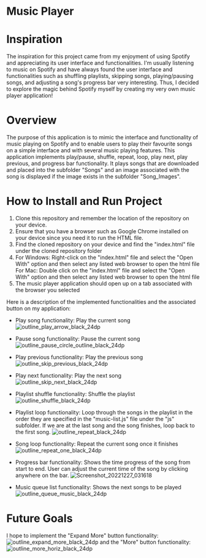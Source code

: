 # Music Player
 
# Inspiration
The inspiration for this project came from my enjoyment of using Spotify and appreciating its user interface and functionalities. I'm usually listening to music on Spotify and have always found the user interface and functionalities such as shuffling playlists, skipping songs, playing/pausing songs, and adjusting a song's progress bar very interesting. Thus, I decided to explore the magic behind Spotify myself by creating my very own music player application! 

# Overview
The purpose of this application is to mimic the interface and functionality of music playing on Spotify and to enable users to play their favourite songs on a simple interface and with several music playing features. This application implements play/pause, shuffle, repeat, loop, play next, play previous, and progress bar functionality. It plays songs that are downloaded and placed into the subfolder "Songs" and an image associated with the song is displayed if the image exists in the subfolder "Song_Images". 

# How to Install and Run Project

1. Clone this repository and remember the location of the repository on your device.
2. Ensure that you have a browser such as Google Chrome installed on your device since you need it to run the HTML file.
3. Find the cloned repository on your device and find the "index.html" file under the cloned repository folder
4. For Windows: Right-click on the "index.html" file and select the "Open With" option and then select any listed web browser to open the html file
   For Mac: Double click on the "index.html" file and select the "Open With" option and then select any listed web browser to open the html file
5. The music player application should open up on a tab associated with the browser you selected

Here is a description of the implemented functionalities and the associated button on my application:

- Play song functionality: Play the current song ![outline_play_arrow_black_24dp](https://user-images.githubusercontent.com/87342378/209724242-2a52107b-5007-4b1b-a2a4-74fc9fb08532.png)

- Pause song functionality: Pause the current song ![outline_pause_circle_outline_black_24dp](https://user-images.githubusercontent.com/87342378/209724581-87495008-810a-4f9d-a2f6-c4e6334c7a72.png)

- Play previous functionality: Play the previous song ![outline_skip_previous_black_24dp](https://user-images.githubusercontent.com/87342378/209723982-8c08be9b-585c-4845-b382-5ed047fab73c.png)

- Play next functionality: Play the next song ![outline_skip_next_black_24dp](https://user-images.githubusercontent.com/87342378/209724745-d1fade95-d8e2-4b16-a362-15f199ad12ad.png)

- Playlist shuffle functionality: Shuffle the playlist ![outline_shuffle_black_24dp](https://user-images.githubusercontent.com/87342378/209724871-969a3c3c-d456-4dad-b079-8024fb016df3.png)

- Playlist loop functionality: Loop through the songs in the playlist in the order they are specified in the "music-list.js" file under the "js" subfolder. If we are at the last song and the song finishes, loop back to the first song. ![outline_repeat_black_24dp](https://user-images.githubusercontent.com/87342378/209726665-bd9c73f6-f4b0-43ce-8433-e7834d81a957.png)

- Song loop functionality: Repeat the current song once it finishes ![outline_repeat_one_black_24dp](https://user-images.githubusercontent.com/87342378/209726775-6cf918ab-d066-4516-a953-29fe8f5ec0ca.png)

- Progress bar functionality: Shows the time progress of the song from start to end. User can adjust the current time of the song by clicking anywhere on the bar.
![Screenshot_20221227_031618](https://user-images.githubusercontent.com/87342378/209727274-9117d710-9f5e-4fb6-a3fa-39193ca49b01.png)

- Music queue list functionality: Shows the next songs to be played ![outline_queue_music_black_24dp](https://user-images.githubusercontent.com/87342378/209727618-75a6f289-952a-424c-846d-68de7d81f672.png)

# Future Goals

I hope to implement the "Expand More" button functionality: ![outline_expand_more_black_24dp](https://user-images.githubusercontent.com/87342378/209728593-cb30c600-41f0-4f3a-b085-b1833ecd6301.png) and the "More" button functionality: ![outline_more_horiz_black_24dp](https://user-images.githubusercontent.com/87342378/209729007-641550d4-8b48-426b-b54a-2cc513da0304.png)


